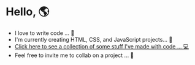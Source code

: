 # Hello, 🌎
* I love to write code ... 🥰 
* I'm currently creating HTML, CSS, and JavaScript projects... 💼 
* [Click here to see a collection of some stuff I've made with code ... 💻](https://timothynegron.github.io/My-Projects/)
* Feel free to invite me to collab on a project ... 🤝
